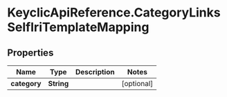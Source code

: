 # KeyclicApiReference.CategoryLinksSelfIriTemplateMapping

## Properties
Name | Type | Description | Notes
------------ | ------------- | ------------- | -------------
**category** | **String** |  | [optional] 


